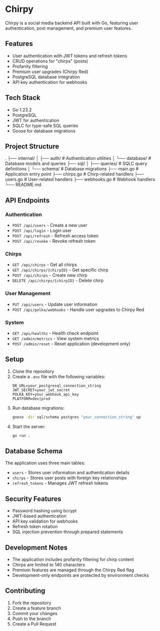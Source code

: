 # Chirpy

Chirpy is a social media backend API built with Go, featuring user authentication, post management, and premium user features.

## Features

- User authentication with JWT tokens and refresh tokens
- CRUD operations for "chirps" (posts)
- Profanity filtering
- Premium user upgrades (Chirpy Red)
- PostgreSQL database integration
- API key authentication for webhooks

## Tech Stack

- Go 1.23.2
- PostgreSQL
- JWT for authentication
- SQLC for type-safe SQL queries
- Goose for database migrations

## Project Structure

.
├── internal/
│ ├── auth/ # Authentication utilities
│ └── database/ # Database models and queries
├── sql/
│ ├── queries/ # SQLC query definitions
│ └── schema/ # Database migrations
├── main.go # Application entry point
├── chirps.go # Chirp-related handlers
├── users.go # User-related handlers
├── webhooks.go # Webhook handlers
└── README.md

## API Endpoints

### Authentication

- `POST /api/users` - Create a new user
- `POST /api/login` - Login user
- `POST /api/refresh` - Refresh access token
- `POST /api/revoke` - Revoke refresh token

### Chirps

- `GET /api/chirps` - Get all chirps
- `GET /api/chirps/{chirpID}` - Get specific chirp
- `POST /api/chirps` - Create new chirp
- `DELETE /api/chirps/{chirpID}` - Delete chirp

### User Management

- `PUT /api/users` - Update user information
- `POST /api/polka/webhooks` - Handle user upgrades to Chirpy Red

### System

- `GET /api/healthz` - Health check endpoint
- `GET /admin/metrics` - View system metrics
- `POST /admin/reset` - Reset application (development only)

## Setup

1. Clone the repository
2. Create a `.env` file with the following variables:
   ```
   DB_URL=your_postgresql_connection_string
   JWT_SECRET=your_jwt_secret
   POLKA_KEY=your_webhook_api_key
   PLATFORM=dev|prod
   ```
3. Run database migrations:
   ```bash
   goose -dir sql/schema postgres "your_connection_string" up
   ```
4. Start the server:
   ```bash
   go run .
   ```

## Database Schema

The application uses three main tables:

- `users` - Stores user information and authentication details
- `chirps` - Stores user posts with foreign key relationships
- `refresh_tokens` - Manages JWT refresh tokens

## Security Features

- Password hashing using bcrypt
- JWT-based authentication
- API key validation for webhooks
- Refresh token rotation
- SQL injection prevention through prepared statements

## Development Notes

- The application includes profanity filtering for chirp content
- Chirps are limited to 140 characters
- Premium features are managed through the Chirpy Red flag
- Development-only endpoints are protected by environment checks

## Contributing

1. Fork the repository
2. Create a feature branch
3. Commit your changes
4. Push to the branch
5. Create a Pull Request
